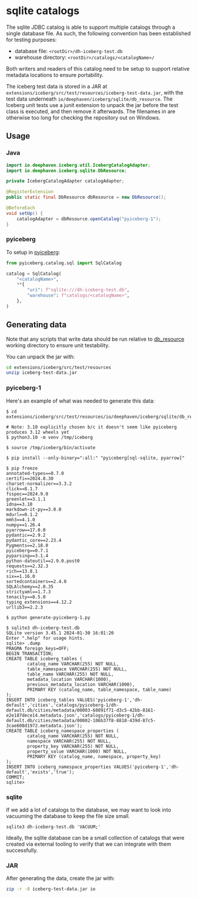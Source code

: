 # sqlite catalogs

The sqlite JDBC catalog is able to support multiple catalogs through a single database file.
As such, the following convention has been established for testing purposes:

* database file: `<rootDir>/dh-iceberg-test.db`
* warehouse directory: `<rootDir>/catalogs/<catalogName>/`

Both writers and readers of this catalog need to be setup to support relative metadata locations to ensure portability.

The iceberg test data is stored in a JAR at `extensions/iceberg/src/test/resources/iceberg-test-data.jar`, with the test data underneath `io/deephaven/iceberg/sqlite/db_resource`.  The Iceberg unit tests use a junit extension to unpack the jar before the test class is executed, and then remove it afterwards.  The filenames in are otherwise too long for checking the repository out on Windows.

## Usage

### Java

```java
import io.deephaven.iceberg.util.IcebergCatalogAdapter;
import io.deephaven.iceberg.sqlite.DbResource;

private IcebergCatalogAdapter catalogAdapter;

@RegisterExtension
public static final DbResource dbResource = new DbResource();

@BeforeEach
void setUp() {
    catalogAdapter = dbResource.openCatalog("pyiceberg-1");
}
```

### pyiceberg

To setup in [pyiceberg](https://py.iceberg.apache.org/):

```python
from pyiceberg.catalog.sql import SqlCatalog

catalog = SqlCatalog(
    "<catalogName>",
    **{
        "uri": f"sqlite:///dh-iceberg-test.db",
        "warehouse": f"catalogs/<catalogName>",
    },
)
```

## Generating data

Note that any scripts that write data should be run relative to
[db_resource](src/test/resources/io/deephaven/iceberg/sqlite/db_resource) working directory to ensure unit testability.

You can unpack the jar with:
```bash
cd extensions/iceberg/src/test/resources
unzip iceberg-test-data.jar
```

### pyiceberg-1

Here's an example of what was needed to generate this data:

```shell
$ cd extensions/iceberg/src/test/resources/io/deephaven/iceberg/sqlite/db_resource

# Note: 3.10 explicitly chosen b/c it doesn't seem like pyiceberg produces 3.12 wheels yet
$ python3.10 -m venv /tmp/iceberg

$ source /tmp/iceberg/bin/activate

$ pip install --only-binary=":all:" "pyiceberg[sql-sqlite, pyarrow]"

$ pip freeze
annotated-types==0.7.0
certifi==2024.8.30
charset-normalizer==3.3.2
click==8.1.7
fsspec==2024.9.0
greenlet==3.1.1
idna==3.10
markdown-it-py==3.0.0
mdurl==0.1.2
mmh3==4.1.0
numpy==1.26.4
pyarrow==17.0.0
pydantic==2.9.2
pydantic_core==2.23.4
Pygments==2.18.0
pyiceberg==0.7.1
pyparsing==3.1.4
python-dateutil==2.9.0.post0
requests==2.32.3
rich==13.8.1
six==1.16.0
sortedcontainers==2.4.0
SQLAlchemy==2.0.35
strictyaml==1.7.3
tenacity==8.5.0
typing_extensions==4.12.2
urllib3==2.2.3

$ python generate-pyiceberg-1.py

$ sqlite3 dh-iceberg-test.db 
SQLite version 3.45.1 2024-01-30 16:01:20
Enter ".help" for usage hints.
sqlite> .dump
PRAGMA foreign_keys=OFF;
BEGIN TRANSACTION;
CREATE TABLE iceberg_tables (
        catalog_name VARCHAR(255) NOT NULL, 
        table_namespace VARCHAR(255) NOT NULL, 
        table_name VARCHAR(255) NOT NULL, 
        metadata_location VARCHAR(1000), 
        previous_metadata_location VARCHAR(1000), 
        PRIMARY KEY (catalog_name, table_namespace, table_name)
);
INSERT INTO iceberg_tables VALUES('pyiceberg-1','dh-default','cities','catalogs/pyiceberg-1/dh-default.db/cities/metadata/00003-68091f71-d3c5-42bb-8161-e2e187dece14.metadata.json','catalogs/pyiceberg-1/dh-default.db/cities/metadata/00002-106b37f8-8818-439d-87c5-3cae608d1972.metadata.json');
CREATE TABLE iceberg_namespace_properties (
        catalog_name VARCHAR(255) NOT NULL, 
        namespace VARCHAR(255) NOT NULL, 
        property_key VARCHAR(255) NOT NULL, 
        property_value VARCHAR(1000) NOT NULL, 
        PRIMARY KEY (catalog_name, namespace, property_key)
);
INSERT INTO iceberg_namespace_properties VALUES('pyiceberg-1','dh-default','exists','true');
COMMIT;
sqlite> 
```

### sqlite

If we add a lot of catalogs to the database, we may want to look into vacuuming the database to keep the file size small.

`sqlite3 dh-iceberg-test.db 'VACUUM;'`

Ideally, the sqlite database can be a small collection of catalogs that were created via external tooling to verify that
we can integrate with them successfully.

### JAR

After generating the data, create the jar with:  
```bash
zip -r -0 iceberg-test-data.jar io
```